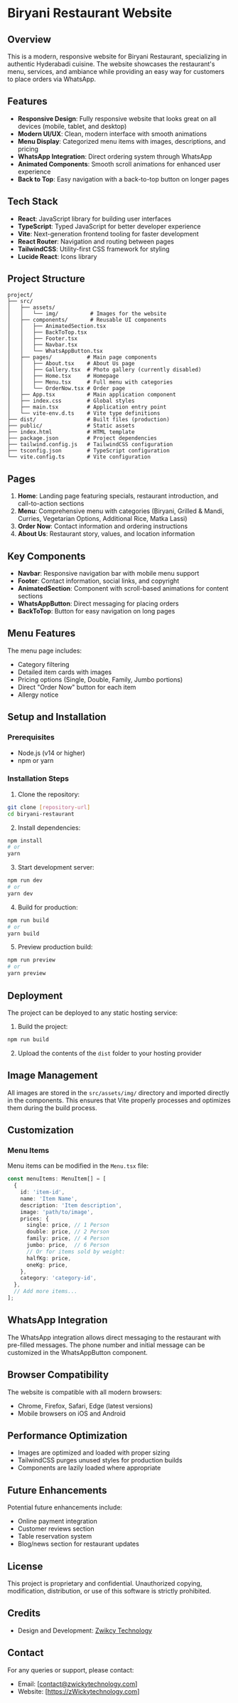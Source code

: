 # Biryani Restaurant Website

## Overview

This is a modern, responsive website for Biryani Restaurant, specializing in authentic Hyderabadi cuisine. The website showcases the restaurant's menu, services, and ambiance while providing an easy way for customers to place orders via WhatsApp.

## Features

- **Responsive Design**: Fully responsive website that looks great on all devices (mobile, tablet, and desktop)
- **Modern UI/UX**: Clean, modern interface with smooth animations
- **Menu Display**: Categorized menu items with images, descriptions, and pricing
- **WhatsApp Integration**: Direct ordering system through WhatsApp
- **Animated Components**: Smooth scroll animations for enhanced user experience
- **Back to Top**: Easy navigation with a back-to-top button on longer pages

## Tech Stack

- **React**: JavaScript library for building user interfaces
- **TypeScript**: Typed JavaScript for better developer experience
- **Vite**: Next-generation frontend tooling for faster development
- **React Router**: Navigation and routing between pages
- **TailwindCSS**: Utility-first CSS framework for styling
- **Lucide React**: Icons library

## Project Structure

```
project/
├── src/
│   ├── assets/
│   │   └── img/          # Images for the website
│   ├── components/       # Reusable UI components
│   │   ├── AnimatedSection.tsx
│   │   ├── BackToTop.tsx
│   │   ├── Footer.tsx
│   │   ├── Navbar.tsx
│   │   └── WhatsAppButton.tsx
│   ├── pages/           # Main page components
│   │   ├── About.tsx    # About Us page
│   │   ├── Gallery.tsx  # Photo gallery (currently disabled)
│   │   ├── Home.tsx     # Homepage
│   │   ├── Menu.tsx     # Full menu with categories
│   │   └── OrderNow.tsx # Order page
│   ├── App.tsx          # Main application component
│   ├── index.css        # Global styles
│   ├── main.tsx         # Application entry point
│   └── vite-env.d.ts    # Vite type definitions
├── dist/                # Built files (production)
├── public/              # Static assets
├── index.html           # HTML template
├── package.json         # Project dependencies
├── tailwind.config.js   # TailwindCSS configuration
├── tsconfig.json        # TypeScript configuration
└── vite.config.ts       # Vite configuration
```

## Pages

1. **Home**: Landing page featuring specials, restaurant introduction, and call-to-action sections
2. **Menu**: Comprehensive menu with categories (Biryani, Grilled & Mandi, Curries, Vegetarian Options, Additional Rice, Matka Lassi)
3. **Order Now**: Contact information and ordering instructions
4. **About Us**: Restaurant story, values, and location information

## Key Components

- **Navbar**: Responsive navigation bar with mobile menu support
- **Footer**: Contact information, social links, and copyright
- **AnimatedSection**: Component with scroll-based animations for content sections
- **WhatsAppButton**: Direct messaging for placing orders
- **BackToTop**: Button for easy navigation on long pages

## Menu Features

The menu page includes:
- Category filtering
- Detailed item cards with images
- Pricing options (Single, Double, Family, Jumbo portions)
- Direct "Order Now" button for each item
- Allergy notice

## Setup and Installation

### Prerequisites
- Node.js (v14 or higher)
- npm or yarn

### Installation Steps

1. Clone the repository:
```bash
git clone [repository-url]
cd biryani-restaurant
```

2. Install dependencies:
```bash
npm install
# or
yarn
```

3. Start development server:
```bash
npm run dev
# or
yarn dev
```

4. Build for production:
```bash
npm run build
# or
yarn build
```

5. Preview production build:
```bash
npm run preview
# or
yarn preview
```

## Deployment

The project can be deployed to any static hosting service:

1. Build the project:
```bash
npm run build
```

2. Upload the contents of the `dist` folder to your hosting provider

## Image Management

All images are stored in the `src/assets/img/` directory and imported directly in the components. This ensures that Vite properly processes and optimizes them during the build process.

## Customization

### Menu Items

Menu items can be modified in the `Menu.tsx` file:

```typescript
const menuItems: MenuItem[] = [
  {
    id: 'item-id',
    name: 'Item Name',
    description: 'Item description',
    image: 'path/to/image',
    prices: {
      single: price, // 1 Person
      double: price, // 2 Person
      family: price, // 4 Person
      jumbo: price,  // 6 Person
      // Or for items sold by weight:
      halfKg: price,
      oneKg: price,
    },
    category: 'category-id',
  },
  // Add more items...
];
```



## WhatsApp Integration

The WhatsApp integration allows direct messaging to the restaurant with pre-filled messages. The phone number and initial message can be customized in the WhatsAppButton component.

## Browser Compatibility

The website is compatible with all modern browsers:
- Chrome, Firefox, Safari, Edge (latest versions)
- Mobile browsers on iOS and Android

## Performance Optimization

- Images are optimized and loaded with proper sizing
- TailwindCSS purges unused styles for production builds
- Components are lazily loaded where appropriate

## Future Enhancements

Potential future enhancements include:
- Online payment integration
- Customer reviews section
- Table reservation system
- Blog/news section for restaurant updates

## License

This project is proprietary and confidential. Unauthorized copying, modification, distribution, or use of this software is strictly prohibited.

## Credits

- Design and Development: <a href="https://zWickytechnology.com"> Zwikcy Technology</a>

## Contact

For any queries or support, please contact:
- Email: [contact@zwickytechnology.com]
- Website: [https://zWickytechnology.com]
